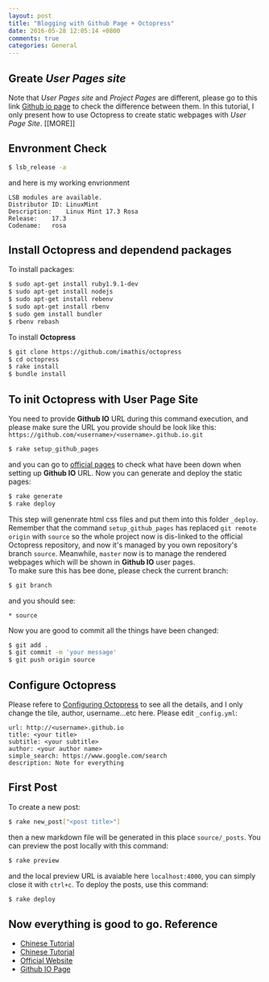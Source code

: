```yaml
---
layout: post
title: "Blogging with Github Page + Octopress"
date: 2016-05-28 12:05:14 +0800
comments: true
categories: General 
---
```


Greate *User Pages site*
-
Note that *User Pages site* and *Project Pages* are different,
please go to this link
[Github io page](https://help.github.com/articles/user-organization-and-project-pages/)
to check the difference between them.
In this tutorial, I only present how to use Octopress to create static webpages 
with *User Page Site*. [[MORE]]

Envronment Check
-
```bash
$ lsb_release -a
```
and here is my working envrionment
```
LSB modules are available.
Distributor ID:	LinuxMint
Description:	Linux Mint 17.3 Rosa
Release:	17.3
Codename:	rosa
```
Install **Octopress** and dependend packages
-
To install packages:
```bash
$ sudo apt-get install ruby1.9.1-dev
$ sudo apt-get install nodejs
$ sudo apt-get install rebenv
$ sudo apt-get install rbenv
$ sudo gem install bundler
$ rbenv rebash
```
To install **Octopress**
```bash
$ git clone https://github.com/imathis/octopress 
$ cd octopress
$ rake install
$ bundle install 
```
To init **Octopress** with User Page Site 
-
You need to provide **Github IO** URL during this command execution, 
and please make sure the URL you provide should be look like this:
`https://github.com/<username>/<username>.github.io.git`

```bash
$ rake setup_github_pages
```
and you can go to [official pages](http://octopress.org/docs/deploying/github/)
to check what have been down when setting up **Github IO** URL. 
Now you can generate and deploy the static pages:
```bash
$ rake generate
$ rake deploy
```
This step will genenrate html css files and put them into this folder `_deploy`.
Remember that the command `setup_github_pages` has replaced `git remote origin`
with `source` so the whole project now is dis-linked to the official Octopress 
repository, and now it's managed by you own repository's branch `source`.
Meanwhile, `master` now is to manage the rendered webpages which will be shown
in **Github IO** user pages.  
To make sure this has bee done, please check the current branch:
```bash
$ git branch 
```
and you should see:
```
* source
```
Now you are good to commit all the things have been changed:
```bash
$ git add .
$ git commit -m 'your message'
$ git push origin source
```
Configure **Octopress**
-
Please refere to [Configuring Octopress](http://octopress.org/docs/configuring/)
to see all the details, and I only change the tile, author, username...etc here.
Please edit `_config.yml`:
```
url: http://<username>.github.io
title: <your title> 
subtitle: <your subtitle> 
author: <your author name> 
simple_search: https://www.google.com/search
description: Note for everything
```
First Post
-
To create a new post:
```bash
$ rake new_post["<post title>"]
```
then a new markdown file will be generated in this place `source/_posts`.
You can preview the post locally with this command:
```bash
$ rake preview
```
and the local preview URL is avaiable here `localhost:4000`, you can simply
close it with `ctrl+c`. To deploy the posts, use this command:
```bash
$ rake deploy
```
Now everything is good to go.
Reference
-
* [Chinese Tutorial](http://wen00072-blog.logdown.com/posts/258497-octopress-installed-and-deployed-on-the-github-pages)
* [Chinese Tutorial](http://zerodie.github.io/blog/2012/01/19/octopress-github-pages/)
* [Official Website](http://octopress.org/docs/blogging/)
* [Github IO Page](https://help.github.com/articles/user-organization-and-project-pages/)
